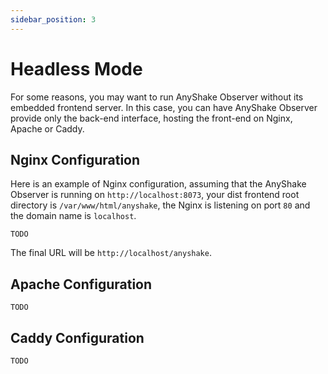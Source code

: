 ```yaml
---
sidebar_position: 3
---
```


# Headless Mode

For some reasons, you may want to run AnyShake Observer without its embedded frontend server. In this case, you can have AnyShake Observer provide only the back-end interface, hosting the front-end on Nginx, Apache or Caddy.

## Nginx Configuration

Here is an example of Nginx configuration, assuming that the AnyShake Observer is running on `http://localhost:8073`, your dist frontend root directory is `/var/www/html/anyshake`, the Nginx is listening on port `80` and the domain name is `localhost`.

```
TODO
```

The final URL will be `http://localhost/anyshake`.

## Apache Configuration

```
TODO
```

## Caddy Configuration

```
TODO
```
